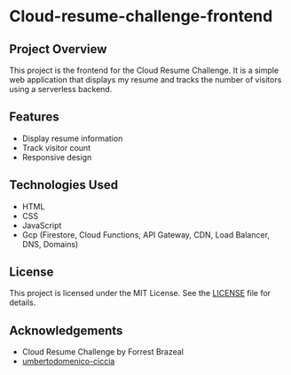 # Cloud-resume-challenge-frontend

## Project Overview

This project is the frontend for the Cloud Resume Challenge. It is a simple web application that displays my resume and tracks the number of visitors using a serverless backend.

## Features

- Display resume information
- Track visitor count
- Responsive design

## Technologies Used

- HTML
- CSS
- JavaScript
- Gcp (Firestore, Cloud Functions, API Gateway, CDN, Load Balancer, DNS, Domains)

## License

This project is licensed under the MIT License. See the [LICENSE](LICENSE) file for details.

## Acknowledgements

- Cloud Resume Challenge by Forrest Brazeal
- [umbertodomenico-ciccia](https://www.umbertodomenico-ciccia.com)
